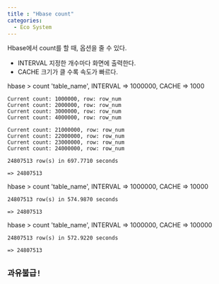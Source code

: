 ```yaml
---
title : "Hbase count"
categories:
  - Eco System
---
```



Hbase에서 count를 할 때, 옵션을 줄 수 있다.

- INTERVAL 지정한 개수마다 화면에 출력한다.
- CACHE 크기가 클 수록 속도가 빠르다.

hbase > count 'table_name', INTERVAL => 1000000, CACHE => 1000
~~~
Current count: 1000000, row: row_num
Current count: 2000000, row: row_num
Current count: 3000000, row: row_num
Current count: 4000000, row: row_num

Current count: 21000000, row: row_num
Current count: 22000000, row: row_num
Current count: 23000000, row: row_num
Current count: 24000000, row: row_num
        
24807513 row(s) in 697.7710 seconds

=> 24807513
~~~

hbase > count 'table_name', INTERVAL => 1000000, CACHE => 10000
~~~
24807513 row(s) in 574.9870 seconds

=> 24807513
~~~

hbase > count 'table_name', INTERVAL => 1000000, CACHE => 100000
~~~
24807513 row(s) in 572.9220 seconds

=> 24807513
~~~

## `과유불급!`